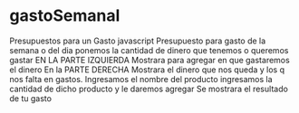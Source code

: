 # gastoSemanal
Presupuestos para un Gasto javascript
Presupuesto para gasto de la semana o del dia
ponemos la cantidad de dinero  que tenemos  o queremos gastar 
EN  LA PARTE IZQUIERDA Mostrara  para agregar  en que gastaremos el dinero
En la PARTE DERECHA  Mostrara el dinero que nos queda  y  los q nos falta  en gastos.
Ingresamos el nombre  del producto 
ingresamos  la cantidad de dicho producto  y le daremos agregar 
Se mostrara el resultado de tu gasto 
